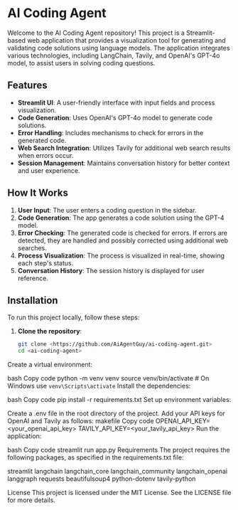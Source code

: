 # AI Coding Agent

Welcome to the AI Coding Agent repository! This project is a Streamlit-based web application that provides a visualization tool for generating and validating code solutions using language models. The application integrates various technologies, including LangChain, Tavily, and OpenAI's GPT-4o model, to assist users in solving coding questions.

## Features

- **Streamlit UI**: A user-friendly interface with input fields and process visualization.
- **Code Generation**: Uses OpenAI's GPT-4o model to generate code solutions.
- **Error Handling**: Includes mechanisms to check for errors in the generated code.
- **Web Search Integration**: Utilizes Tavily for additional web search results when errors occur.
- **Session Management**: Maintains conversation history for better context and user experience.

## How It Works

1. **User Input**: The user enters a coding question in the sidebar.
2. **Code Generation**: The app generates a code solution using the GPT-4 model.
3. **Error Checking**: The generated code is checked for errors. If errors are detected, they are handled and possibly corrected using additional web searches.
4. **Process Visualization**: The process is visualized in real-time, showing each step's status.
5. **Conversation History**: The session history is displayed for user reference.

## Installation

To run this project locally, follow these steps:

1. **Clone the repository**:
   ```bash
   git clone <https://github.com/AiAgentGuy/ai-coding-agent.git>
   cd <ai-coding-agent>
Create a virtual environment:

bash
Copy code
python -m venv venv
source venv/bin/activate  # On Windows use `venv\Scripts\activate`
Install the dependencies:

bash
Copy code
pip install -r requirements.txt
Set up environment variables:

Create a .env file in the root directory of the project.
Add your API keys for OpenAI and Tavily as follows:
makefile
Copy code
OPENAI_API_KEY=<your_openai_api_key>
TAVILY_API_KEY=<your_tavily_api_key>
Run the application:

bash
Copy code
streamlit run app.py
Requirements
The project requires the following packages, as specified in the requirements.txt file:

streamlit
langchain
langchain_core
langchain_community
langchain_openai
langgraph
requests
beautifulsoup4
python-dotenv
tavily-python

License
This project is licensed under the MIT License. See the LICENSE file for more details.

